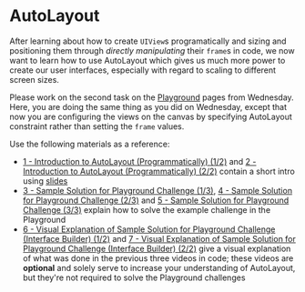 # AutoLayout

After learning about how to create `UIView`s programatically and sizing and positioning them through _directly manipulating_ their `frame`s in code, we now want to learn how to use AutoLayout which gives us much more power to create our user interfaces, especially with regard to scaling to different screen sizes.

Please work on the second task on the [Playground]() pages from Wednesday. Here, you are doing the same thing as you did on Wednesday, except that now you are configuring the views on the canvas by specifying AutoLayout constraint rather than setting the `frame` values.

Use the following materials as a reference:
- [1 - Introduction to AutoLayout (Programmatically) (1/2)](https://www.youtube.com/watch?v=PYqaVQlKT0A) and [2 - Introduction to AutoLayout (Programmatically) (2/2)](https://www.youtube.com/watch?v=qdzjCEl3ATg) contain a short intro using [slides]()
- [3 - Sample Solution for Playground Challenge (1/3)](https://youtu.be/La6bzfrrBJE), [4 - Sample Solution for Playground Challenge (2/3)](https://youtu.be/0HrtnCkhOfU) and [5 - Sample Solution for Playground Challenge (3/3)](https://youtu.be/IaXmZiRoeOg) explain how to solve the example challenge in the Playground
- [6 - Visual Explanation of Sample Solution for Playground Challenge (Interface Builder) (1/2)](https://youtu.be/mt_ckfvd2dI) and [7 - Visual Explanation of Sample Solution for Playground Challenge (Interface Builder) (2/2)](https://youtu.be/B-WxvLJzHqk) give a visual explanation of what was done in the previous three videos in code; these videos are **optional** and solely serve to increase your understanding of AutoLayout, but they're not required to solve the Playground challenges